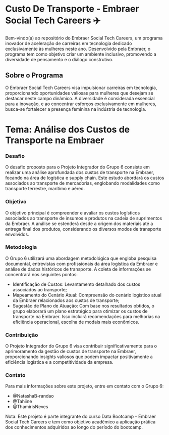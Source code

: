 # Custo De Transporte - Embraer Social Tech Careers ✈️

Bem-vindo(a) ao repositório do Embraer Social Tech Careers, um programa inovador de aceleração de carreiras em tecnologia dedicado exclusivamente às mulheres neste ano. Desenvolvido pela Embraer, o programa tem como objetivo criar um ambiente inclusivo, promovendo a diversidade de pensamento e o diálogo construtivo.

## Sobre o Programa

O Embraer Social Tech Careers visa impulsionar carreiras em tecnologia, proporcionando oportunidades valiosas para mulheres que desejam se destacar neste campo dinâmico. A diversidade é considerada essencial para a inovação, e ao concentrar esforços exclusivamente em mulheres, busca-se fortalecer a presença feminina na indústria de tecnologia.

# Tema: Análise dos Custos de Transporte na Embraer 

### Desafio 
O desafio proposto para o Projeto Integrador do Grupo 6 consiste em realizar uma análise aprofundada dos custos de transporte na Embraer, focando na área de logística e supply chain. Este estudo abordará os custos associados ao transporte de mercadorias, englobando modalidades como transporte terrestre, marítimo e aéreo.

### Objetivo
O objetivo principal é compreender e avaliar os custos logísticos associados ao transporte de insumos e produtos na cadeia de suprimentos da Embraer. A análise se estenderá desde a origem dos materiais até a entrega final dos produtos, considerando os diversos modos de transporte envolvidos.

### Metodologia
O Grupo 6 utilizará uma abordagem metodológica que engloba pesquisa documental, entrevistas com profissionais da área logística da Embraer e análise de dados históricos de transporte. A coleta de informações se concentrará nos seguintes pontos:
 - Identificação de Custos: Levantamento detalhado dos custos associados ao transporte;
 - Mapeamento do Cenário Atual: Compreensão do cenário logístico atual da Embraer relacionados aos custos de transporte;
 - Sugestão de Plano de Atuação: Com base nos resultados obtidos, o grupo elaborará um plano estratégico para otimizar os custos de transporte na Embraer. Isso incluirá recomendações para melhorias na eficiência operacional, escolha de modais mais econômicos.

 ### Contribuição
 O Projeto Integrador do Grupo 6 visa contribuir significativamente para o aprimoramento da gestão de custos de transporte na Embraer, proporcionando insights valiosos que podem impactar positivamente a eficiência logística e a competitividade da empresa.

### Contato
Para mais informações sobre este projeto, entre em contato com o Grupo 6:
 - @NatashaB-randao
 - @Tahiine
 - @ThamirisNeves


Nota: Este projeto é parte integrante do curso Data Bootcamp - Embraer Social Tech Careers e tem como objetivo acadêmico a aplicação prática dos conhecimentos adquiridos ao longo do período do bootcamp.